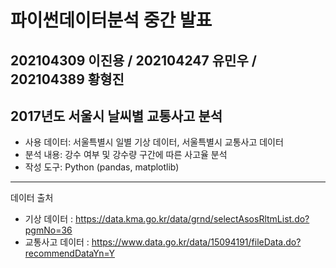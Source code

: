 # 파이썬데이터분석 중간 발표
## 202104309 이진용 / 202104247 유민우 / 202104389 황형진
## 2017년도 서울시 날씨별 교통사고 분석
- 사용 데이터: 서울특별시 일별 기상 데이터, 서울특별시 교통사고 데이터
- 분석 내용: 강수 여부 및 강수량 구간에 따른 사고율 분석
- 작성 도구: Python (pandas, matplotlib)

---
데이터 출처 
- 기상 데이터 : https://data.kma.go.kr/data/grnd/selectAsosRltmList.do?pgmNo=36
- 교통사고 데이터 : https://www.data.go.kr/data/15094191/fileData.do?recommendDataYn=Y
